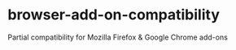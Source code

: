 # browser-add-on-compatibility
Partial compatibility for Mozilla Firefox &amp; Google Chrome add-ons
